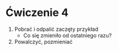# Ćwiczenie 4

1. Pobrać i odpalić zaczęty przykład
   * Co się zmieniło od ostatniego razu?
2. Powalczyć, pozmieniać
